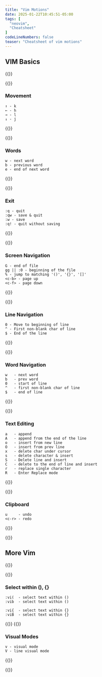 ```yaml
---
title: "Vim Motions"
date: 2025-01-22T10:45:51-05:00
tags: [
  "neovim",
  "Cheatsheet"
]
codeLineNumbers: false
teaser: "Cheatsheet of vim motions"
---
```


## VIM Basics

{{<two-column>}}

{{<cheatsheet-section>}}
### Movement
```
↑ - k
← - h
→ - l
↓ - j
  ```
{{</cheatsheet-section>}}

{{<cheatsheet-section>}}
### Words 

```
w - next word
b - previous word
e - end of next word
```
{{</cheatsheet-section>}}

{{<cheatsheet-section>}}
### Exit 

```
:q - quit 
:qw - save & quit
:w - save
:q! - quit without saving
```
{{</cheatsheet-section>}}

{{<cheatsheet-section>}}
### Screen Navigation

```
G - end of file
gg || :0 - beginning of the file
% - jump to matching '()', '{}', '[]'
<c-b> - page up
<c-f> - page down
```
{{</cheatsheet-section>}}


{{<cheatsheet-section>}}
### Line Navigation

```
0 - Move to beginning of line
^ - First non-blank char of line
$ - End of the line
```
{{</cheatsheet-section>}}

{{<cheatsheet-section>}}
### Word Navigation

```
w   - next word
b   - prev word
0   - start of line
^   - first non-blank char of line
$   - end of line
```

{{</cheatsheet-section>}}

{{<cheatsheet-section>}}

### Text Editing

```
a   - append
A   - append from the end of the line
o   - insert from new line
O   - insert from prev line
x   - delete char under cursor
s   - delete character & insert
S   - Delete line and insert
C   - delete to the end of line and insert
r   - replace single character
R   - Enter Replace mode
```
{{</cheatsheet-section>}}


{{<cheatsheet-section>}}

### Clipboard

``` 
u     - undo
<c-r> - redo
```
{{</cheatsheet-section>}}

{{</two-column>}}

## More Vim


{{<two-column>}}

{{<cheatsheet-section>}}
### Select within (), \{}

```
:vi(  - select text within ()
:vib  - select text within ()

:vi{  - select text within {}
:viB  - select text within {}

```

{{</cheatsheet-section>}}
{{<cheatsheet-section>}}
### Visual Modes

```
v - visual mode
V - line visual mode
```
{{</cheatsheet-section>}}

{{</two-column>}}


